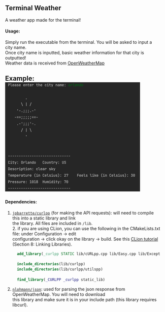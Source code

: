 ## Terminal Weather

A weather app made for the terminal!

#### Usage:
Simply run the executable from the terminal. You will be asked to input a city name. <br>
Once city name is inputted, basic weather information for that city is outputted! <br>
Weather data is received from [OpenWeatherMap](https://github.com/nlohmann/json)

Example: <br>
![](./doc/imgs/example.png)
------------------------------------------------------------------------------------
#### Dependencies: 
1. [`jpbarrette/curlpp`](https://github.com/jpbarrette/curlpp#readme) (for making the API requests): will need to compile this into a 
static library and link <br> the library.  All files are included in `/lib`. <br>
   2. if you are using CLion, you can use the following in the CMakeLists.txt file: under Configuration -> edit <br>
      configuration -> click okay on the library -> build. See this [CLion tutorial](https://www.jetbrains.com/help/clion/quick-cmake-tutorial.html#link-libs) (Section 8: Linking Libraries).   
      ```cmake
        add_library(_curlpp STATIC lib/cURLpp.cpp lib/Easy.cpp lib/Exception.cpp lib/Form.cpp lib/Info.cpp lib/Multi.cpp lib/OptionBase.cpp lib/Options.cpp lib/internal/CurlHandle.cpp lib/internal/OptionList.cpp lib/internal/OptionSetter.cpp lib/internal/SList.cpp)
        
        include_directories(lib/curlpp)
        include_directories(lib/curlpp/utilspp)
        
        find_library(_CURLPP _curlpp static_lib)
      ``` 
2. [`nlohmann/json`](https://github.com/nlohmann/json): used for parsing the json response from OpenWeatherMap. You will need to download<br>
this library and make sure it is in your include path (this library requires libcurl).


